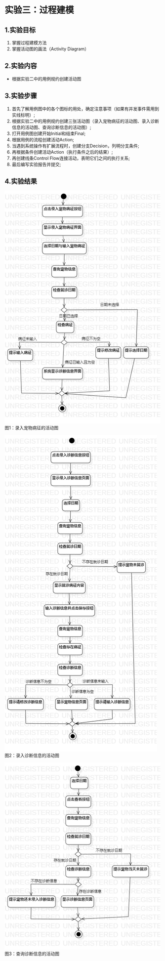 # 实验三：过程建模

## 1.实验目标

1. 掌握过程建模方法
2. 掌握活动图的画法（Activity Diagram）

## 2.实验内容

 - 根据实验二中的用例规约创建活动图

## 3.实验步骤

1. 首先了解用例图中的各个图标的用处，确定注意事项（如果有并发事件需用到实线标明）;  
2. 根据实验二中的用例规约创建三张活动图（录入宠物病征的活动图、录入诊断信息的活动图、查询诊断信息的活动图）;  
3. 打开用例图创建开始Initial和结束Final;  
4. 根据用例的流程创建活动Action;  
5. 当遇到系统操作有扩展流程时，创建分支Decision，列明分支条件;  
6. 再根据条件创建活动Action（执行条件之后的结果）;  
7. 再创建线条Control Flow连接活动，表明它们之间的执行关系;  
8. 最后编写实验报告并提交;  

## 4.实验结果

![录入宠物病征的活动图](./录入宠物病征的活动图.jpg)  
图1：录入宠物病征的活动图

![录入诊断信息的活动图](./录入诊断信息的活动图.jpg)  
图2：录入诊断信息的活动图

![查询诊断信息的活动图](./查询诊断信息的活动图.jpg)  
图3：查询诊断信息的活动图
